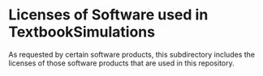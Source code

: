 # Licenses of Software used in TextbookSimulations
As requested by certain software products, this subdirectory includes the licenses of those 
software products that are used in this repository.
